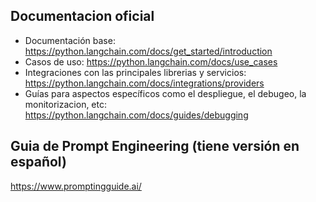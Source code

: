 ## Documentacion oficial

* Documentación base: https://python.langchain.com/docs/get_started/introduction
* Casos de uso: https://python.langchain.com/docs/use_cases
* Integraciones con las principales librerias y servicios: https://python.langchain.com/docs/integrations/providers
* Guías para aspectos específicos como el despliegue, el debugeo, la monitorizacion, etc: https://python.langchain.com/docs/guides/debugging

## Guia de Prompt Engineering (tiene versión en español)

https://www.promptingguide.ai/